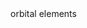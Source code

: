 <!DOCTYPE html>
<html lang="en">
	<head>
		<meta charset="utf-8">
		<title>Orbital Elements</title>
        <link rel="stylesheet" href="/style.css">
	</head>
	<body>
		<script type="module" src="/main.js"></script>
        <script type="module" src="/kepler.js"></script>
        <div id="title">orbital elements</div>
		<div id="focusedTargetHeading"></div>
		<div id="focusedTargetBody"></div>
	</body>
</html>